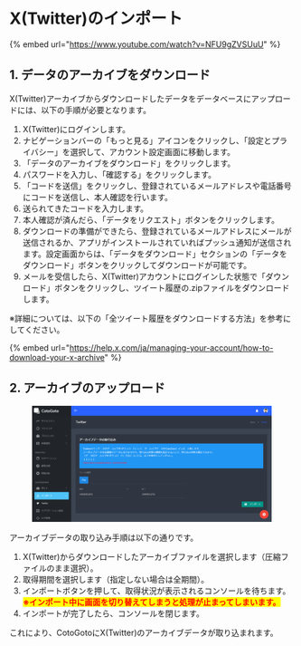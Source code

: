 # X(Twitter)のインポート

{% embed url="https://www.youtube.com/watch?v=NFU9gZVSUuU" %}

## 1. データのアーカイブをダウンロード

X(Twitter)アーカイブからダウンロードしたデータをデータベースにアップロードには、以下の手順が必要となります。

1. X(Twitter)にログインします。
2. ナビゲーションバーの「もっと見る」アイコンをクリックし、「設定とプライバシー」を選択して、アカウント設定画面に移動します。
3. 「データのアーカイブをダウンロード」をクリックします。
4. パスワードを入力し、「確認する」をクリックします。
5. 「コードを送信」をクリックし、登録されているメールアドレスや電話番号にコードを送信し、本人確認を行います。
6. 送られてきたコードを入力します。
7. 本人確認が済んだら、「データをリクエスト」ボタンをクリックします。
8. ダウンロードの準備ができたら、登録されているメールアドレスにメールが送信されるか、アプリがインストールされていればプッシュ通知が送信されます。設定画面からは、「データをダウンロード」セクションの「データをダウンロード」ボタンをクリックしてダウンロードが可能です。
9. メールを受信したら、X(Twitter)アカウントにログインした状態で「ダウンロード」ボタンをクリックし、ツイート履歴の.zipファイルをダウンロードします。

※詳細については、以下の「全ツイート履歴をダウンロードする方法」を参考にしてください。

{% embed url="https://help.x.com/ja/managing-your-account/how-to-download-your-x-archive" %}

## 2. アーカイブのアップロード

<figure><img src="../.gitbook/assets/image (3).png" alt=""><figcaption></figcaption></figure>

アーカイブデータの取り込み手順は以下の通りです。

1. X(Twitter)からダウンロードしたアーカイブファイルを選択します（圧縮ファイルのまま選択）。
2. 取得期間を選択します（指定しない場合は全期間）。
3. インポートボタンを押して、取得状況が表示されるコンソールを待ちます。\
   <mark style="color:red;">**※インポート中に画面を切り替えてしまうと処理が止まってしまいます。**</mark>
4. インポートが完了したら、コンソールを閉じます。

これにより、CotoGotoにX(Twitter)のアーカイブデータが取り込まれます。

